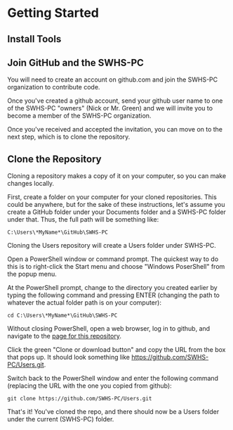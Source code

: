 # Getting Started

## Install Tools

## Join GitHub and the SWHS-PC

You will need to create an account on github.com and join the SWHS-PC organization
to contribute code.

Once you've created a github account, send your github user name to one of the SWHS-PC
"owners" (Nick or Mr. Green) and we will invite you to become a member of the SWHS-PC
organization.

Once you've received and accepted the invitation, you can move on to the next step,
which is to clone the repository.

## Clone the Repository

Cloning a repository makes a copy of it on your computer, so you can make changes
locally.

First, create a folder on your computer for your cloned repositories. This could be
anywhere, but for the sake of these instructions, let's assume you create a GitHub
folder under your Documents folder and a SWHS-PC folder under that. Thus, the full
path will be something like:

    C:\Users\*MyName*\GitHub\SWHS-PC

Cloning the Users repository will create a Users folder under SWHS-PC.

Open a PowerShell window or command prompt. The quickest way to do this is to
right-click the Start menu and choose "Windows PoserShell" from the popup menu.

At the PowerShell prompt, change to the directory you created earlier by typing
the following command and pressing ENTER (changing the path to whatever the actual
folder path is on your computer):

    cd C:\Users\*MyName*\GitHub\SWHS-PC

Without closing PowerShell, open a web browser, log in to github, and navigate 
to the [page for this repository](https://github.com/SWHS-PC/Users).

Click the green "Clone or download button" and copy the URL from the box that
pops up. It should look something like https://github.com/SWHS-PC/Users.git.

Switch back to the PowerShell window and enter the following command (replacing
the URL with the one you copied from github):

    git clone https://github.com/SWHS-PC/Users.git

That's it! You've cloned the repo, and there should now be a Users folder under
the current (SWHS-PC) folder.
